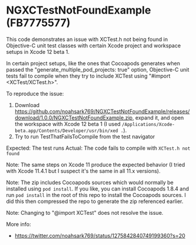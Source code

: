 # NGXCTestNotFoundExample (FB7775577)
This code demonstrates an issue with XCTest.h not being found in Objective-C unit test classes with certain Xcode project and workspace setups in Xcode 12 beta 1.

In certain project setups, like the ones that Cocoapods generates when passed the "generate_multiple_pod_projects: true" option, Objective-C unit tests fail to compile when they try to include XCTest using "#import <XCTest/XCTest.h>".

To reproduce the issue:

1. Download https://github.com/noahsark769/NGXCTestNotFoundExample/releases/download/1.0.0/NGXCTestNotFoundExample.zip, expand it, and open the workspace with Xcode 12 beta 1 (I used `/Applications/Xcode-beta.app/Contents/Developer/usr/bin/xed .`).
2. Try to run TestThatFailsToCompile from the test navigator

Expected: The test runs
Actual: The code fails to compile with `XCTest.h not found`

Note: The same steps on Xcode 11 produce the expected behavior (I tried with Xcode 11.4.1 but I suspect it's the same in all 11.x versions).

Note: The zip includes Cocoapods sources which would normally be installed using `pod install`. If you like, you can install Cocoapods 1.8.4 and run `pod install` in the root of this repo to install the Cocoapods sources. I did this then compressed the repo to generate the zip referenced earlier.

Note: Changing to "@import XCTest" does not resolve the issue.

More info:
- https://twitter.com/noahsark769/status/1275842840749199360?s=20
